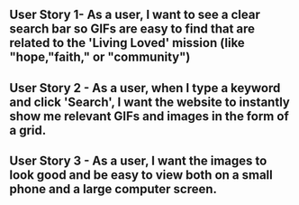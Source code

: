 ## User Story 1- As a user, I want to see a clear search bar so GIFs are easy to find that are related to the 'Living Loved' mission (like "hope,"faith," or "community")

## User Story 2 - As a user, when I type a keyword and click 'Search', I want the website to instantly show me relevant GIFs and images in the form of a grid.

## User Story 3 - As a user, I want the images to look good and be easy to view both on a small phone and a large computer screen.